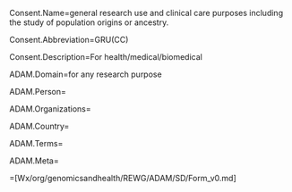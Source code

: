 Consent.Name=general research use and clinical care purposes including the study of population origins or ancestry.

Consent.Abbreviation=GRU(CC)

Consent.Description=For health/medical/biomedical

ADAM.Domain=for any research purpose

ADAM.Person=

ADAM.Organizations=

ADAM.Country=

ADAM.Terms=

ADAM.Meta=

=[Wx/org/genomicsandhealth/REWG/ADAM/SD/Form_v0.md]